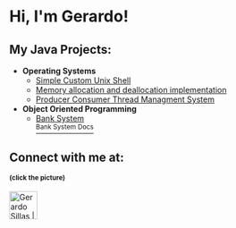<h1>Hi, I'm Gerardo! </h1>

<h2>My Java Projects:</h2>

- <b>Operating Systems</b>
  - [Simple Custom Unix Shell](https://github.com/Gerardos0/gerardosh.git)
  - [Memory allocation and deallocation implementation](https://github.com/Gerardos0/memory_allocation-deallocation)
  - [Producer Consumer Thread Managment System](https://github.com/Gerardos0/producer-consumer-thread-managment-system/tree/master)
- <b>Object Oriented Programming</b>  
  - [Bank System](https://github.com/Gerardos0/Bank-System.git)<br>
  [<sup>Bank System Docs</sup>](https://gerardos0.github.io/Bank-System/)






<h2> Connect with me at:</h2>
<small><b>(click the picture)</b></small><br><br>

<a href="https://www.linkedin.com/in/gerardo-sillas-1aa546291/" target="_blank" rel="noopener noreferrer">
  <img src="https://upload.wikimedia.org/wikipedia/commons/c/ca/LinkedIn_logo_initials.png" alt="Gerardo Sillas | LinkedIn" width="50" style="vertical-align: middle;"/>
</a>






